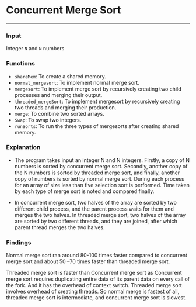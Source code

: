 # Concurrent Merge Sort
---

### Input
Integer `N` and `N` numbers

### Functions

- `shareMem`: To create a shared memory.
- `normal_mergesort`: To implement normal merge sort.
- `mergesort`: To implement merge sort by recursively creating two child processes and merging their output.
- `threaded_mergeSort`: To implement mergesort by recursively creating two threads and merging their production.
- `merge`: To combine two sorted arrays.
- `Swap`: To swap two integers.
- `runSorts`: To run the three types of mergesorts after creating shared memory.

### Explanation

- The program takes input an integer N and N integers. Firstly, a copy of N numbers is sorted by concurrent merge sort. Secondly, another copy of the N numbers is sorted by threaded merge sort, and finally, another copy of numbers is sorted by normal merge sort. During each process for an array of size less than five selection sort is performed. Time taken by each type of merge sort is noted and compared finally.

- In concurrent merge sort, two halves of the array are sorted by two different child process, and the parent process waits for them and merges the two halves.
In threaded merge sort, two halves of the array are sorted by two different threads, and they are joined, after which parent thread merges the two halves.

### Findings

Normal merge sort ran around 80-100 times faster compared to concurrent merge sort and about 50 –70 times faster than threaded merge sort.

Threaded merge sort is faster than Concurrent merge sort as Concurrent merge sort requires duplicating entire data of its parent data on every call of the fork. And it has the overhead of context switch. Threaded merge sort involves overhead of creating threads. So normal merge is fastest of all, threaded merge sort is intermediate, and concurrent merge sort is slowest.
